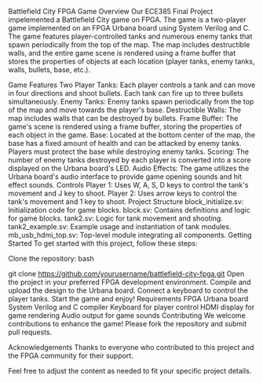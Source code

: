 Battlefield City FPGA Game
Overview
Our ECE385 Final Project impelemented a Battlefield City game on FPGA. The game is a two-player game implemented on an FPGA Urbana board using System Verilog and C. The game features player-controlled tanks and numerous enemy tanks that spawn periodically from the top of the map. The map includes destructible walls, and the entire game scene is rendered using a frame buffer that stores the properties of objects at each location (player tanks, enemy tanks, walls, bullets, base, etc.).

Game Features
Two Player Tanks: Each player controls a tank and can move in four directions and shoot bullets. Each tank can fire up to three bullets simultaneously.
Enemy Tanks: Enemy tanks spawn periodically from the top of the map and move towards the player's base.
Destructible Walls: The map includes walls that can be destroyed by bullets.
Frame Buffer: The game's scene is rendered using a frame buffer, storing the properties of each object in the game.
Base: Located at the bottom center of the map, the base has a fixed amount of health and can be attacked by enemy tanks. Players must protect the base while destroying enemy tanks.
Scoring: The number of enemy tanks destroyed by each player is converted into a score displayed on the Urbana board's LED.
Audio Effects: The game utilizes the Urbana board's audio interface to provide game opening sounds and hit effect sounds.
Controls
Player 1: Uses W, A, S, D keys to control the tank's movement and J key to shoot.
Player 2: Uses arrow keys to control the tank's movement and 1 key to shoot.
Project Structure
block_initialize.sv: Initialization code for game blocks.
block.sv: Contains definitions and logic for game blocks.
tank2.sv: Logic for tank movement and shooting.
tank2_example.sv: Example usage and instantiation of tank modules.
mb_usb_hdmi_top.sv: Top-level module integrating all components.
Getting Started
To get started with this project, follow these steps:

Clone the repository:
bash

git clone https://github.com/yourusername/battlefield-city-fpga.git
Open the project in your preferred FPGA development environment.
Compile and upload the design to the Urbana board.
Connect a keyboard to control the player tanks.
Start the game and enjoy!
Requirements
FPGA Urbana board
System Verilog and C compiler
Keyboard for player control
HDMI display for game rendering
Audio output for game sounds
Contributing
We welcome contributions to enhance the game! Please fork the repository and submit pull requests.

Acknowledgements
Thanks to everyone who contributed to this project and the FPGA community for their support.

Feel free to adjust the content as needed to fit your specific project details.







